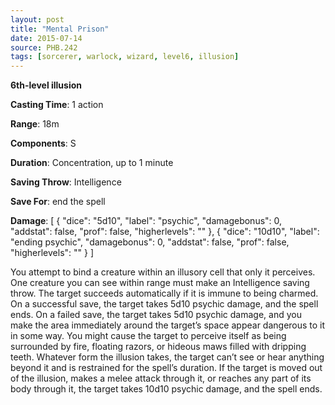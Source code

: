 ```yaml
---
layout: post
title: "Mental Prison"
date: 2015-07-14
source: PHB.242
tags: [sorcerer, warlock, wizard, level6, illusion]
---
```


**6th-level illusion**

**Casting Time**: 1 action

**Range**: 18m

**Components**: S

**Duration**: Concentration, up to 1 minute

**Saving Throw**: Intelligence

**Save For**: end the spell

**Damage**: [ { "dice": "5d10", "label": "psychic", "damagebonus": 0, "addstat": false, "prof": false, "higherlevels": "" }, { "dice": "10d10", "label": "ending psychic", "damagebonus": 0, "addstat": false, "prof": false, "higherlevels": "" } ]

You attempt to bind a creature within an illusory cell that only it perceives. One creature you can see within range must make an Intelligence saving throw. The target succeeds automatically if it is immune to being charmed. On a successful save, the target takes 5d10 psychic damage, and the spell ends. On a failed save, the target takes 5d10 psychic damage, and you make the area immediately around the target’s space appear dangerous to it in some way. You might cause the target to perceive itself as being surrounded by fire, floating razors, or hideous maws filled with dripping teeth. Whatever form the illusion takes, the target can’t see or hear anything beyond it and is restrained for the spell’s duration. If the target is moved out of the illusion, makes a melee attack through it, or reaches any part of its body through it, the target takes 10d10 psychic damage, and the spell ends.